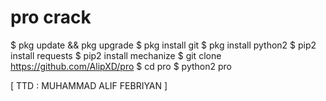 # pro crack

$ pkg update && pkg upgrade
$ pkg install git
$ pkg install python2
$ pip2 install requests
$ pip2 install mechanize
$ git clone https://github.com/AlipXD/pro
$ cd pro
$ python2 pro



[ TTD : MUHAMMAD ALIF FEBRIYAN ]
